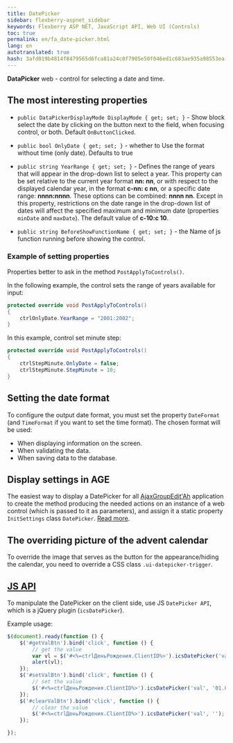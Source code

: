```yaml
---
title: DatePicker
sidebar: flexberry-aspnet_sidebar
keywords: Flexberry ASP NET, JavaScript API, Web UI (Controls)
toc: true
permalink: en/fa_date-picker.html
lang: en
autotranslated: true
hash: 3afd019b4814f8479565d6fca81a24c0f7905e50f046ed1c683ae935a98553ea
---
```


**DataPicker** web - control for selecting a date and time.

## The most interesting properties

* `public DataPickerDisplayMode DisplayMode { get; set; }` - Show block select the date by clicking on the button next to the field, when focusing control, or both. Default `OnButtonClicked`.

* `public bool OnlyDate { get; set; }` - whether to Use the format without time (only date). Defaults to true

* `public string YearRange { get; set; }` - Defines the range of years that will appear in the drop-down list to select a year. This property can be set relative to the current year format **nn: nn**, or with respect to the displayed calendar year, in the format **c-nn: c nn**, or a specific date range: **nnnn:nnnn**. These options can be combined: **nnnn nn**. Except in this property, restrictions on the date range in the drop-down list of dates will affect the specified maximum and minimum date (properties `minDate` and `maxDate`). The default value of **c-10:c 10**.

* `public string BeforeShowFunctionName { get; set; }` - the Name of js function running before showing the control.

### Example of setting properties

Properties better to ask in the method `PostApplyToControls()`.

In the following example, the control sets the range of years available for input:

```csharp
protected override void PostApplyToControls()
{
    ctrlOnlyDate.YearRange = "2001:2002";
}
```

In this example, control set minute step:

```csharp
protected override void PostApplyToControls()
{
    ctrlStepMinute.OnlyDate = false;
    ctrlStepMinute.StepMinute = 10; 
}
```

## Setting the date format

To configure the output date format, you must set the property `DateFormat` (and `TimeFormat` if you want to set the time format). The chosen format will be used:

* When displaying information on the screen.
* When validating the data.
* When saving data to the database.

## Display settings in AGE

The easiest way to display a DatePicker for all [AjaxGroupEdit'Ah](fa_ajax-group-edit.html) application to create the method producing the needed actions on an instance of a web control (which is passed to it as parameters), and assign it a static property `InitSettings` class `DatePicker`. [Read more](fa_init-control-settings-delegate.html).

## The overriding picture of the advent calendar

To override the image that serves as the button for the appearance/hiding the calendar, you need to override a CSS class `.ui-datepicker-trigger`.

## [JS API](fa_javascript-api.html)

To manipulate the DatePicker on the client side, use JS `DatePicker API`, which is a jQuery plugin (`icsDatePicker`).

Example usage:

```javascript
$(document).ready(function () {
    $('#getValBtn').bind('click', function () {
        // get the value 
        var vl = $('#<%=ctrlДеньРождения.ClientID%>').icsDatePicker('val');
        alert(vl);
    });
    $('#setValBtn').bind('click', function () {
        // set the value 
        $('#<%=ctrlДеньРождения.ClientID%>').icsDatePicker('val', '01.01.2010');
    });
    $('#clearValBtn').bind('click', function () {
        // clear the value 
        $('#<%=ctrlДеньРождения.ClientID%>').icsDatePicker('val', '');
    });

});
```



